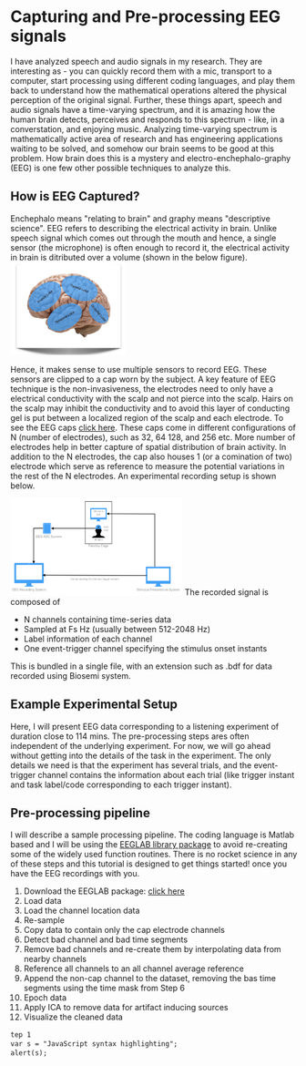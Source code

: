 # Capturing and Pre-processing EEG signals
I have analyzed speech and audio signals in my research. They are interesting as - you can quickly record them with a mic, transport to a computer, start processing using different coding languages, and play them back to understand how the mathematical operations altered the physical perception of the original signal. Further, these things apart, speech and audio signals have a time-varying spectrum, and it is amazing how the human brain detects, perceives and responds to this spectrum - like, in a converstation, and enjoying music. Analyzing time-varying spectrum is mathematically active area of research and has engineering applications waiting to be solved, and somehow our brain seems to be good at this problem. How brain does this is a mystery and electro-enchephalo-graphy (EEG) is one few other possible techniques to analyze this.

## How is EEG Captured?
Enchephalo means "relating to brain" and graphy means "descriptive science". EEG refers to describing the electrical activity in brain. Unlike speech signal which comes out through the mouth and hence, a single sensor (the microphone) is often enough to record it, the electrical activity in brain is ditributed over a volume (shown in the below figure).
<img src="https://github.com/neerajww/aeps/blob/master/media/images/illstration_brain_areas.png" width="40%">

Hence, it makes sense to use multiple sensors to record EEG. These sensors are clipped to a cap worn by the subject. A key feature of EEG technique is the non-invasiveness, the electrodes need to only have a electrical conductivity with the scalp and not pierce into the scalp. Hairs on the scalp may inhibit the conductivity and to avoid this layer of conducting gel is put between a localized region of the scalp and each electrode. To see the EEG caps [click here](https://www.google.com/search?q=eeg+cap&source=lnms&tbm=isch&sa=X&ved=0ahUKEwjI376Y0vPhAhXMmuAKHamOCm4Q_AUIDygC&biw=2133&bih=1032#imgrc=_). These caps come in different configurations of N (number of electrodes), such as 32, 64 128, and 256 etc. More number of electrodes help in better capture of spatial distribution of brain activity. In addition to the N electrodes, the cap also houses 1 (or a comination of two) electrode which serve as reference to measure the potential variations in the rest of the N electrodes. An experimental recording setup is shown below.

<img src="https://github.com/neerajww/aeps/blob/master/media/images/illustration_eeg_expt.png" width="60%">
The recorded signal is composed of

- N channels containing time-series data 
- Sampled at Fs Hz (usually between 512-2048 Hz)
- Label information of each channel
- One event-trigger channel specifying the stimulus onset instants

This is bundled in a single file, with an extension such as .bdf for data recorded using Biosemi system.

## Example Experimental Setup
Here, I will present EEG data corresponding to a listening experiment of duration close to 114 mins. The pre-processing steps ares often independent of the underlying experiment. For now, we will go ahead without getting into the details of the task in the experiment. The only details we need is that the experiment has several trials, and the event-trigger channel contains the information about each trial (like trigger instant and task label/code corresponding to each trigger instant).

## Pre-processing pipeline
I will describe a sample processing pipeline. The coding language is Matlab based and I will be using the [EEGLAB library package](https://sccn.ucsd.edu/eeglab/index.php) to avoid re-creating some of the widely used function routines. There is no rocket science in any of these steps and this tutorial is designed to get things started! once you have the EEG recordings with you.

1. Download the EEGLAB package: [click here](https://github.com/sccn/eeglab)
2. Load data
3. Load the channel location data
4. Re-sample
5. Copy data to contain only the cap electrode channels
6. Detect bad channel and bad time segments
7. Remove bad channels and re-create them by interpolating data from nearby channels
8. Reference all channels to an all channel average reference
9. Append the non-cap channel to the dataset, removing the bas time segments using the time mask from Step 6
10. Epoch data
11. Apply ICA to remove data for artifact inducing sources
12. Visualize the cleaned data

```
tep 1
var s = "JavaScript syntax highlighting";
alert(s);
```
